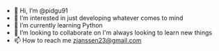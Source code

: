 - 👋 Hi, I’m @pidgu91
- 👀 I’m interested in just developing whatever comes to mind
- 🌱 I’m currently learning Python
- 💞️ I’m looking to collaborate on I'm always looking to learn new things
- 📫 How to reach me zjanssen23@gmail.com

<!---
pidgu91/pidgu91 is a ✨ special ✨ repository because its `README.md` (this file) appears on your GitHub profile.
You can click the Preview link to take a look at your changes.
--->
